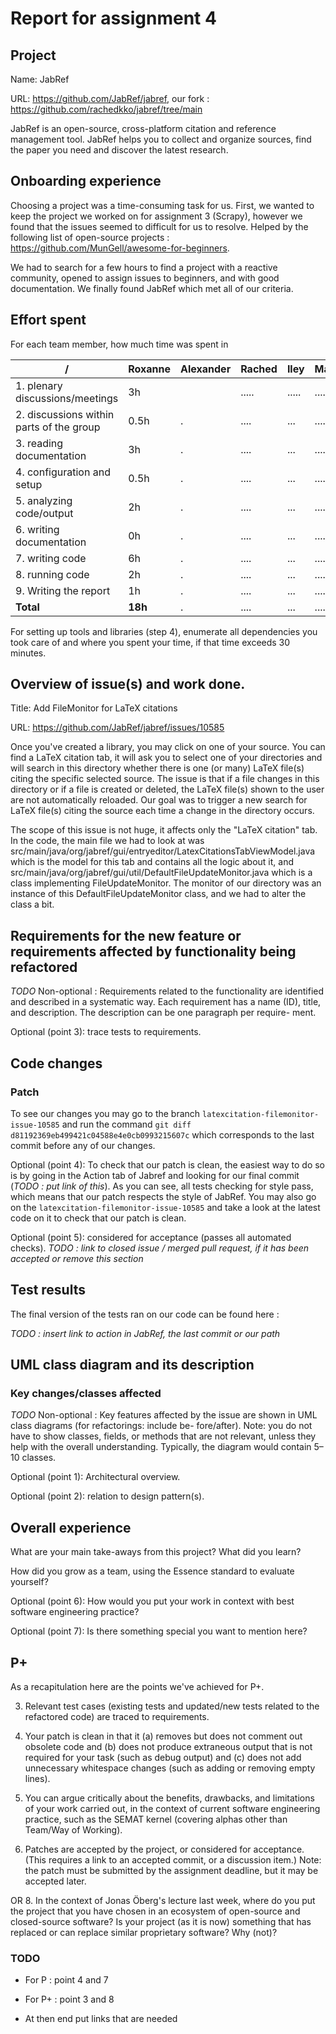 # Report for assignment 4

## Project

Name: JabRef

URL: https://github.com/JabRef/jabref, our fork : https://github.com/rachedkko/jabref/tree/main

JabRef is an open-source, cross-platform citation and reference management tool.
JabRef helps you to collect and organize sources, find the paper you need and discover the latest research.

## Onboarding experience

Choosing a project was a time-consuming task for us. First, we wanted to keep the project we worked on 
for assignment 3 (Scrapy), however we found that the issues seemed to difficult for us 
to resolve. Helped by the following list of open-source projects : https://github.com/MunGell/awesome-for-beginners. 

We had to search for a few hours to find a project with a reactive community, opened
to assign issues to beginners, and with good documentation. We finally found JabRef which met
all of our criteria. 

## Effort spent

For each team member, how much time was spent in

| /                                        | Roxanne | Alexander | Rached  | Iley    | Marcus |
|------------------------------------------|---------|-----------|---------|---------|--------|
| 1. plenary discussions/meetings          | 3h      |           | .....   | .....   | ....   |
| 2. discussions within parts of the group | 0.5h    | .         | ....    | ...     | ....   |
| 3. reading documentation                 | 3h      | .         | ....    | ...     | ....   |
| 4. configuration and setup               | 0.5h    | .         | ....    | ...     | ....   |
| 5. analyzing code/output                 | 2h      | .         | ....    | ...     | ....   |
| 6. writing documentation                 | 0h      | .         | ....    | ...     | ....   |
| 7. writing code                          | 6h      | .         | ....    | ...     | ....   |
| 8. running code                          | 2h      | .         | ....    | ...     | ....   |
| 9. Writing the report                    | 1h      | .         | ....    | ...     | ....   |
| **Total**                                | **18h** | .         | ....    | ...     | ....   |

 

For setting up tools and libraries (step 4), enumerate all dependencies
you took care of and where you spent your time, if that time exceeds
30 minutes.

## Overview of issue(s) and work done.

Title: Add FileMonitor for LaTeX citations

URL: https://github.com/JabRef/jabref/issues/10585 

Once you've created a library, you may click on one of your source. You can find a LaTeX citation tab, 
it will ask you to select one of your directories and will search in this directory whether there is 
one (or many) LaTeX file(s) citing the specific selected source. The issue is that if a file changes in this 
directory or if a file is created or deleted, the LaTeX file(s) shown to the user are not automatically 
reloaded. Our goal was to trigger a new search for LaTeX file(s) citing the source each time a change in the 
directory occurs.

The scope of this issue is not huge, it affects only the "LaTeX citation" tab. In the code, the main file we had to
look at was src/main/java/org/jabref/gui/entryeditor/LatexCitationsTabViewModel.java which is the model for this 
tab and contains all the logic about it, and
src/main/java/org/jabref/gui/util/DefaultFileUpdateMonitor.java which is a class implementing FileUpdateMonitor. 
The monitor of our directory was an instance of this DefaultFileUpdateMonitor class, and we had to alter the class a bit.  


## Requirements for the new feature or requirements affected by functionality being refactored

_TODO_ Non-optional : Requirements related to the functionality are identified and described in a systematic way. Each requirement has a name (ID), title, and description. The description can be one paragraph per require- ment.

Optional (point 3): trace tests to requirements.

## Code changes

### Patch

To see our changes you may go to the branch `latexcitation-filemonitor-issue-10585` and run the command `git diff d81192369eb499421c04588e4e0cb0993215607c`
which corresponds to the last commit before any of our changes. 

Optional (point 4): To check that our patch is clean, the easiest way to do so is by going in the Action tab of Jabref
and looking for our final commit (_TODO : put link of this_). As you can see, all tests checking for style pass, which means 
that our patch respects the style of JabRef. You may also go on the  `latexcitation-filemonitor-issue-10585` and take a look at the 
latest code on it to check that our patch is clean. 

Optional (point 5): considered for acceptance (passes all automated checks).
_TODO : link to closed issue / merged pull request, if it has been accepted or remove this section_

## Test results

The final version of the tests ran on our code can be found here : 

_TODO : insert link
to action in JabRef, the last commit or our path_

## UML class diagram and its description

### Key changes/classes affected

_TODO_ Non-optional : Key features affected by the issue are shown in UML class diagrams (for refactorings: include be- fore/after).
Note: you do not have to show classes, fields, or methods that are not relevant, unless they help with the overall understanding. Typically, the diagram would contain 5–10 classes.

Optional (point 1): Architectural overview.

Optional (point 2): relation to design pattern(s).

## Overall experience

What are your main take-aways from this project? What did you learn?

How did you grow as a team, using the Essence standard to evaluate yourself?

Optional (point 6): How would you put your work in context with best software engineering practice?

Optional (point 7): Is there something special you want to mention here?


## P+

As a recapitulation here are the points we've achieved for P+. 

3. Relevant test cases (existing tests and updated/new tests related to the refactored code) are traced to requirements.


4. Your patch is clean in that it (a) removes but does not comment out obsolete code and (b) does not produce extraneous output that is not required for your task (such as debug output) and (c) does not add unnecessary whitespace changes (such as adding or removing empty lines).



6. You can argue critically about the benefits, drawbacks, and limitations of your work carried out, in the context of current software engineering practice, such as the SEMAT kernel (covering alphas other than Team/Way of Working).


5. Patches are accepted by the project, or considered for acceptance. (This requires a link to an accepted commit, or a discussion item.) Note: the patch must be submitted by the assignment deadline, but it may be accepted later.


OR 
8. In the context of Jonas Öberg's lecture last week, where do you put the project that you have chosen in an ecosystem of open-source and closed-source software? Is your project (as it is now) something that has replaced or can replace similar proprietary software? Why (not)?



### TODO 

- For P : point 4 and 7 

- For P+ : point 3 and 8 

- At then end put links that are needed
